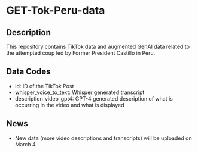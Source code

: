 # GET-Tok-Peru-data

## Description
This repository contains TikTok data and augmented GenAI data related to the attempted coup led by Former President Castillo in Peru. 

## Data Codes 
- id: ID of the TikTok Post 
- whisper_voice_to_text: Whisper generated transcript
- description_video_gpt4: GPT-4 generated description of what is occurring in the video and what is displayed

## News
- New data (more video descriptions and transcripts) will be uploaded on March 4
